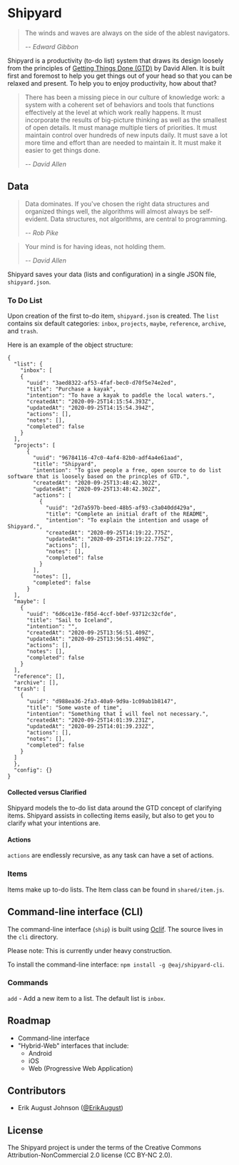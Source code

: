 # Shipyard
> The winds and waves are always on the side of the ablest navigators.
>
> -- <cite>Edward Gibbon</cite>

Shipyard is a productivity (to-do list) system that draws its design loosely from the principles of [Getting Things Done (GTD)](https://gettingthingsdone.com/what-is-gtd/) by David Allen. It is built first and foremost to help you get things out of your head so that you can be relaxed and present. To help you to enjoy productivity, how about that?

> There has been a missing piece in our culture of knowledge work: a system with a coherent set of behaviors and tools that functions effectively at the level at which work really happens. It must incorporate the results of big-picture thinking as well as the smallest of open details. It must manage multiple tiers of priorities. It must maintain control over hundreds of new inputs daily. It must save a lot more time and effort than are needed to maintain it. It must make it easier to get things done.
> 
> -- <cite>David Allen</cite>
  
## Data
> Data dominates. If you've chosen the right data structures and organized things well, the algorithms will almost always be self-evident. Data structures, not algorithms, are central to programming.
>
> -- <cite>Rob Pike</cite>

> Your mind is for having ideas, not holding them.  
>  
> -- <cite>David Allen</cite>

Shipyard saves your data (lists and configuration) in a single JSON file, `shipyard.json`.

### To Do List
Upon creation of the first to-do item, `shipyard.json` is created. The `list` contains six default categories: `inbox`, `projects`, `maybe`, `reference`, `archive`, and `trash`.

Here is an example of the object structure:
```
{
  "list": {
    "inbox": [
    {
      "uuid": "3aed8322-af53-4faf-bec0-d70f5e74e2ed",
      "title": "Purchase a kayak",
      "intention": "To have a kayak to paddle the local waters.",
      "createdAt": "2020-09-25T14:15:54.393Z",
      "updatedAt": "2020-09-25T14:15:54.394Z",
      "actions": [],
      "notes": [],
      "completed": false
    }
  ],
  "projects": [
      {
        "uuid": "96784116-47c0-4af4-82b0-adf4a4e61aad",
        "title": "Shipyard",
        "intention": "To give people a free, open source to do list software that is loosely based on the princples of GTD.",
        "createdAt": "2020-09-25T13:48:42.302Z",
        "updatedAt": "2020-09-25T13:48:42.302Z",
        "actions": [
          {
            "uuid": "2d7a597b-beed-48b5-af93-c3a040dd429a",
            "title": "Complete an initial draft of the README",
            "intention": "To explain the intention and usage of Shipyard.",
            "createdAt": "2020-09-25T14:19:22.775Z",
            "updatedAt": "2020-09-25T14:19:22.775Z",
            "actions": [],
            "notes": [],
            "completed": false
          }
        ],
        "notes": [],
        "completed": false
      }
  ],
  "maybe": [
    {
      "uuid": "6d6ce13e-f85d-4ccf-b0ef-93712c32cfde",
      "title": "Sail to Iceland",
      "intention": "",
      "createdAt": "2020-09-25T13:56:51.409Z",
      "updatedAt": "2020-09-25T13:56:51.409Z",
      "actions": [],
      "notes": [],
      "completed": false
    }
  ],
  "reference": [],
  "archive": [],
  "trash": [
    {
      "uuid": "d988ea36-2fa3-40a9-9d9a-1c09ab1b8147",
      "title": "Some waste of time",
      "intention": "Something that I will feel not necessary.",
      "createdAt": "2020-09-25T14:01:39.231Z",
      "updatedAt": "2020-09-25T14:01:39.232Z",
      "actions": [],
      "notes": [],
      "completed": false
    }
  ]
  },
  "config": {}
}
```

#### Collected versus Clarified
Shipyard models the to-do list data around the GTD concept of clarifying items. Shipyard assists in collecting items easily, but also to get you to clarify what your intentions are.

#### Actions
`actions` are endlessly recursive, as any task can have a set of actions.

### Items
Items make up to-do lists. The Item class can be found in `shared/item.js`.

## Command-line interface (CLI)
The command-line interface (`ship`) is built using [Oclif](https://oclif.io/). The source lives in the `cli` directory.

Please note: This is currently under heavy construction.

To install the command-line interface:
`npm install -g @eaj/shipyard-cli`.

### Commands
`add` - Add a new item to a list. The default list is `inbox`.

## Roadmap  
  
- Command-line interface  
- "Hybrid-Web" interfaces that include:  
  - Android
  - iOS
  - Web (Progressive Web Application)
  
## Contributors
- Erik August Johnson ([@ErikAugust](https://github.com/ErikAugust))

## License
The Shipyard project is under the terms of the Creative Commons Attribution-NonCommercial 2.0 license (CC BY-NC 2.0).
